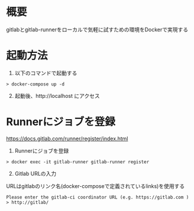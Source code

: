 # 概要

gitlabとgitlab-runnerをローカルで気軽に試すための環境をDockerで実現する

# 起動方法

1. 以下のコマンドで起動する
```
> docker-compose up -d
```
2. 起動後、http://localhost にアクセス

# Runnerにジョブを登録

https://docs.gitlab.com/runner/register/index.html

1. Runnerにジョブを登録
```
> docker exec -it gitlab-runner gitlab-runner register
```
2. Gitlab URLの入力

URLはgitlabのリンク名(docker-composeで定義されているlinks)を使用する

```
Please enter the gitlab-ci coordinator URL (e.g. https://gitlab.com )
> http://gitlab/
```